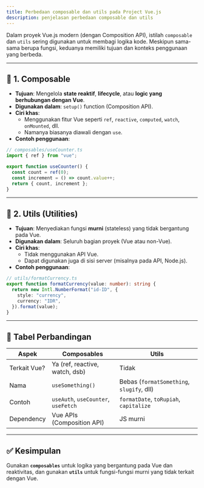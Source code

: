 ```yaml
---
title: Perbedaan composable dan utils pada Project Vue.js
description: penjelasan perbedaan composable dan utils
---
```


Dalam proyek Vue.js modern (dengan Composition API), istilah `composable` dan `utils` sering digunakan untuk membagi logika kode. Meskipun sama-sama berupa fungsi, keduanya memiliki tujuan dan konteks penggunaan yang berbeda.

---

## 🔹 1. Composable

- **Tujuan**: Mengelola **state reaktif**, **lifecycle**, atau **logic yang berhubungan dengan Vue**.
- **Digunakan dalam**: `setup()` function (Composition API).
- **Ciri khas**:
  - Menggunakan fitur Vue seperti `ref`, `reactive`, `computed`, `watch`, `onMounted`, dll.
  - Namanya biasanya diawali dengan `use`.
- **Contoh penggunaan**:

```ts
// composables/useCounter.ts
import { ref } from "vue";

export function useCounter() {
  const count = ref(0);
  const increment = () => count.value++;
  return { count, increment };
}
```

---

## 🔹 2. Utils (Utilities)

- **Tujuan**: Menyediakan fungsi **murni** (stateless) yang tidak bergantung pada Vue.
- **Digunakan dalam**: Seluruh bagian proyek (Vue atau non-Vue).
- **Ciri khas**:
  - Tidak menggunakan API Vue.
  - Dapat digunakan juga di sisi server (misalnya pada API, Node.js).
- **Contoh penggunaan**:

```ts
// utils/formatCurrency.ts
export function formatCurrency(value: number): string {
  return new Intl.NumberFormat("id-ID", {
    style: "currency",
    currency: "IDR",
  }).format(value);
}
```

---

## 🧠 Tabel Perbandingan

| Aspek        | Composables                         | Utils                                     |
| ------------ | ----------------------------------- | ----------------------------------------- |
| Terkait Vue? | Ya (ref, reactive, watch, dsb)      | Tidak                                     |
| Nama         | `useSomething()`                    | Bebas (`formatSomething`, `slugify`, dll) |
| Contoh       | `useAuth`, `useCounter`, `useFetch` | `formatDate`, `toRupiah`, `capitalize`    |
| Dependency   | Vue APIs (Composition API)          | JS murni                                  |

---

## ✅ Kesimpulan

Gunakan **`composables`** untuk logika yang bergantung pada Vue dan reaktivitas, dan gunakan **`utils`** untuk fungsi-fungsi murni yang tidak terkait dengan Vue.
